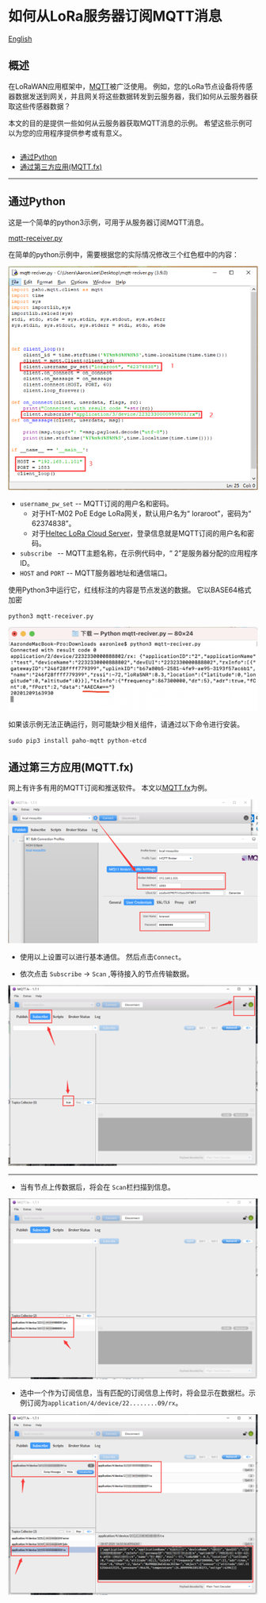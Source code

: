 # 如何从LoRa服务器订阅MQTT消息
[English](https://heltec-automation-docs.readthedocs.io/en/latest/general/subscribe_mqtt_messages.html)

## 概述

在LoRaWAN应用框架中，[MQTT](https://mqtt.org)被广泛使用。 例如，您的LoRa节点设备将传感器数据发送到网关，并且网关将这些数据转发到云服务器，我们如何从云服务器获取这些传感器数据？

本文的目的是提供一些如何从云服务器获取MQTT消息的示例。 希望这些示例可以为您的应用程序提供参考或有意义。

```Tip:: MQTT成功订阅的四个关键：1.主机地址，2.主机端口，3.用户名/密码，4. MQTT主题。

```

- [通过Python](#python)
- [通过第三方应用(MQTT.fx)](#MQTT.fx)

----------

## 通过Python

这是一个简单的python3示例，可用于从服务器订阅MQTT消息。

[mqtt-receiver.py](https://resource.heltec.cn/download/tools/mqtt-reciver.py)

在简单的python示例中，需要根据您的实际情况修改三个红色框中的内容：

![](img\subscribe_mqtt_messages\01.png)

- `username_pw_set` -- MQTT订阅的用户名和密码。
  - 对于HT-M02 PoE Edge LoRa网关，默认用户名为“ loraroot”，密码为“ 62374838”。
  - 对于[Heltec LoRa Cloud Server](http://cloud.heltec.org)，登录信息就是MQTT订阅的用户名和密码。
- `subscribe ` -- MQTT主题名称，在示例代码中，“ 2”是服务器分配的应用程序ID。
- `HOST` and `PORT` -- MQTT服务器地址和通信端口。

使用Python3中运行它，红线标注的内容是节点发送的数据。 它以BASE64格式加密

`python3 mqtt-receiver.py` 	

![](img\subscribe_mqtt_messages\02.png)

如果该示例无法正确运行，则可能缺少相关组件，请通过以下命令进行安装。

`sudo pip3 install paho-mqtt python-etcd`

## 通过第三方应用(MQTT.fx)

网上有许多有用的MQTT订阅和推送软件。 本文以[MQTT.fx](https://mqttfx.jensd.de/index.php)为例。

![](img\subscribe_mqtt_messages\03.png)

- 使用以上设置可以进行基本通信。 然后点击`Connect`。

- 依次点击 `Subscribe` -> `Scan` ,等待接入的节点传输数据。

![](img\subscribe_mqtt_messages\04.png)

---------------------

- 当有节点上传数据后，将会在 `Scan`栏扫描到信息。

![](img\subscribe_mqtt_messages\05.png)

- 选中一个作为订阅信息，当有匹配的订阅信息上传时，将会显示在数据栏。示例订阅为`application/4/device/22........09/rx`。

![](img\subscribe_mqtt_messages\06.png)
